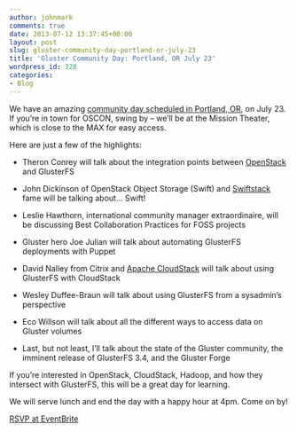 ```yaml
---
author: johnmark
comments: true
date: 2013-07-12 13:37:45+00:00
layout: post
slug: gluster-community-day-portland-or-july-23
title: 'Gluster Community Day: Portland, OR July 23'
wordpress_id: 328
categories:
- Blog
---
```


We have an amazing [community day scheduled in Portland, OR](http://glusterday-pdx.eventbrite.com/), on July 23. If you’re in town for OSCON, swing by – we’ll be at the Mission Theater, which is close to the MAX for easy access.

Here are just a few of the highlights:



	
  * Theron Conrey will talk about the integration points between [OpenStack](http://www.openstack.org/) and GlusterFS

	
  * John Dickinson of OpenStack Object Storage (Swift) and [Swiftstack](http://www.swiftstack.com/) fame will be talking about… Swift!

	
  * Leslie Hawthorn, international community manager extraordinaire, will be discussing Best Collaboration Practices for FOSS projects

	
  * Gluster hero Joe Julian will talk about automating GlusterFS deployments with Puppet

	
  * David Nalley from Citrix and [Apache CloudStack](http://cloudstack.apache.org/) will talk about using GlusterFS with CloudStack

	
  * Wesley Duffee-Braun will talk about using GlusterFS from a sysadmin’s perspective

	
  * Eco Willson will talk about all the different ways to access data on Gluster volumes

	
  * Last, but not least, I’ll talk about the state of the Gluster community, the imminent release of GlusterFS 3.4, and the Gluster Forge


If you’re interested in OpenStack, CloudStack, Hadoop, and how they intersect with GlusterFS, this will be a great day for learning.

We will serve lunch and end the day with a happy hour at 4pm. Come on by!

[RSVP at EventBrite](http://glusterday-pdx.eventbrite.com/)
